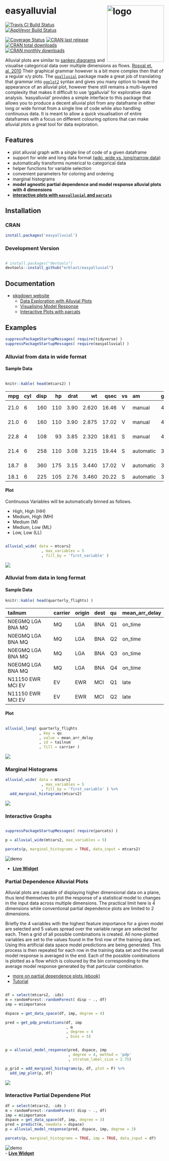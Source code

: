 
<!-- README.md is generated from README.Rmd. Please edit that file -->

# easyalluvial <img src="https://www.datisticsblog.com/easyalluvial_logo_square.png" alt="logo" width="180" height="180" align = "right"/>

[![Travis CI Build
Status](https://travis-ci.org/erblast/easyalluvial.svg?branch=master)](https://travis-ci.org/erblast/easyalluvial)
[![AppVeyor Build
Status](https://ci.appveyor.com/api/projects/status/github/erblast/easyalluvial?branch=master&svg=true)](https://ci.appveyor.com/project/erblast/easyalluvial)

[![Coverage
Status](https://img.shields.io/codecov/c/github/erblast/easyalluvial/master.svg)](https://codecov.io/github/erblast/easyalluvial?branch=master)
[![CRAN last
release](https://www.r-pkg.org/badges/last-release/easyalluvial)](https://CRAN.R-project.org/package=easyalluvial)
[![CRAN total
downloads](https://cranlogs.r-pkg.org/badges/grand-total/easyalluvial)](https://CRAN.R-project.org/package=easyalluvial)
[![CRAN monthly
downloads](https://cranlogs.r-pkg.org/badges/easyalluvial)](https://CRAN.R-project.org/package=easyalluvial)

Alluvial plots are similar to [sankey
diagrams](https://en.wikipedia.org/wiki/Sankey_diagram) and visualise
categorical data over multiple dimensions as flows. [Rosval et.
al. 2010](https://journals.plos.org/plosone/article?id=10.1371/journal.pone.0008694)
Their graphical grammar however is a bit more complex then that of a
regular x/y plots. The
[`ggalluvial`](http://corybrunson.github.io/ggalluvial/) package made a
great job of translating that grammar into
[`ggplot2`](https://github.com/tidyverse/ggplot2) syntax and gives you
many option to tweak the appearance of an alluvial plot, however there
still remains a multi-layered complexity that makes it difficult to use
‘ggalluvial’ for explorative data analysis. ‘easyalluvial’ provides a
simple interface to this package that allows you to produce a decent
alluvial plot from any dataframe in either long or wide format from a
single line of code while also handling continuous data. It is meant to
allow a quick visualisation of entire dataframes with a focus on
different colouring options that can make alluvial plots a great tool
for data exploration.

## Features

  - plot alluvial graph with a single line of code of a given dataframe
  - support for wide and long data format [(wiki, wide vs. long/narrow
    data)](https://en.wikipedia.org/wiki/Wide_and_narrow_data)
  - automatically transforms numerical to categorical data
  - helper functions for variable selection
  - convenient parameters for coloring and ordering
  - marginal histograms
  - **model agnostic partial dependence and model response alluvial
    plots with 4 dimensions**
  - **[interactive plots with `easyalluvial` and
    `parcats`](https://erblast.github.io/parcats/articles/parcats.html)**

## Installation

### CRAN

``` r
install.packages('easyalluvial')
```

### Development Version

``` r

# install.packages("devtools")
devtools::install_github("erblast/easyalluvial")
```

## Documentation

  - [pkgdown website](https://erblast.github.io/easyalluvial/)
      - [Data Exploration with Alluvial
        Plots](https://erblast.github.io/easyalluvial/articles/data_exploration.html)
      - [Visualising Model
        Response](https://erblast.github.io/easyalluvial/articles/model_response.html)
      - [Interactive Plots with
        parcats](https://erblast.github.io/easyalluvial/articles/parcats.html)

## Examples

``` r
suppressPackageStartupMessages( require(tidyverse) )
suppressPackageStartupMessages( require(easyalluvial) )
```

### Alluvial from data in wide format

#### Sample Data

``` r

knitr::kable( head(mtcars2) )
```

|  mpg | cyl | disp |  hp | drat |    wt |  qsec | vs | am        | gear | carb | ids               |
| ---: | :-- | ---: | --: | ---: | ----: | ----: | :- | :-------- | :--- | :--- | :---------------- |
| 21.0 | 6   |  160 | 110 | 3.90 | 2.620 | 16.46 | V  | manual    | 4    | 4    | Mazda RX4         |
| 21.0 | 6   |  160 | 110 | 3.90 | 2.875 | 17.02 | V  | manual    | 4    | 4    | Mazda RX4 Wag     |
| 22.8 | 4   |  108 |  93 | 3.85 | 2.320 | 18.61 | S  | manual    | 4    | 1    | Datsun 710        |
| 21.4 | 6   |  258 | 110 | 3.08 | 3.215 | 19.44 | S  | automatic | 3    | 1    | Hornet 4 Drive    |
| 18.7 | 8   |  360 | 175 | 3.15 | 3.440 | 17.02 | V  | automatic | 3    | 2    | Hornet Sportabout |
| 18.1 | 6   |  225 | 105 | 2.76 | 3.460 | 20.22 | S  | automatic | 3    | 1    | Valiant           |

#### Plot

Continuous Variables will be automatically binned as follows.

  - High, High (HH)
  - Medium, High (MH)
  - Medium (M)
  - Medium, Low (ML)
  - Low, Low (LL)

<!-- end list -->

``` r

alluvial_wide( data = mtcars2
                , max_variables = 5
                , fill_by = 'first_variable' )
```

![](man/figures/README-wide_plot-1.png)<!-- -->

### Alluvial from data in long format

#### Sample Data

``` r
knitr::kable( head(quarterly_flights) )
```

| tailnum           | carrier | origin | dest | qu | mean\_arr\_delay |
| :---------------- | :------ | :----- | :--- | :- | :--------------- |
| N0EGMQ LGA BNA MQ | MQ      | LGA    | BNA  | Q1 | on\_time         |
| N0EGMQ LGA BNA MQ | MQ      | LGA    | BNA  | Q2 | on\_time         |
| N0EGMQ LGA BNA MQ | MQ      | LGA    | BNA  | Q3 | on\_time         |
| N0EGMQ LGA BNA MQ | MQ      | LGA    | BNA  | Q4 | on\_time         |
| N11150 EWR MCI EV | EV      | EWR    | MCI  | Q1 | late             |
| N11150 EWR MCI EV | EV      | EWR    | MCI  | Q2 | late             |

#### Plot

``` r

alluvial_long( quarterly_flights
               , key = qu
               , value = mean_arr_delay
               , id = tailnum
               , fill = carrier )
```

![](man/figures/README-plot_long-1.png)<!-- -->

### Marginal Histograms

``` r
alluvial_wide( data = mtcars2
                , max_variables = 5
                , fill_by = 'first_variable' ) %>%
  add_marginal_histograms(mtcars2)
```

![](man/figures/README-unnamed-chunk-3-1.png)<!-- -->

### Interactive Graphs

``` r

suppressPackageStartupMessages( require(parcats) )

p = alluvial_wide(mtcars2, max_variables = 5)

parcats(p, marginal_histograms = TRUE, data_input = mtcars2)
```

![demo](https://erblast.github.io/parcats/demo1.gif)

  - **[Live
    Widget](https://erblast.github.io/parcats/articles/parcats.html)**

### Partial Dependence Alluvial Plots

Alluvial plots are capable of displaying higher dimensional data on a
plane, thus lend themselves to plot the response of a statistical model
to changes in the input data across multiple dimensions. The practical
limit here is 4 dimensions while conventional partial dependence plots
are limited to 2 dimensions.

Briefly the 4 variables with the highest feature importance for a given
model are selected and 5 values spread over the variable range are
selected for each. Then a grid of all possible combinations is created.
All none-plotted variables are set to the values found in the first row
of the training data set. Using this artificial data space model
predictions are being generated. This process is then repeated for each
row in the training data set and the overall model response is averaged
in the end. Each of the possible combinations is plotted as a flow which
is coloured by the bin corresponding to the average model response
generated by that particular combination.

  - [more on partial dependence plots
    (ebook)](https://christophm.github.io/interpretable-ml-book/)
  - [Tutorial](https://www.datisticsblog.com/2019/04/visualising-model-response-with-easyalluvial/)

<!-- end list -->

``` r

df = select(mtcars2, -ids)
m = randomForest::randomForest( disp ~ ., df)
imp = m$importance

dspace = get_data_space(df, imp, degree = 4)

pred = get_pdp_predictions(df, imp
                           , m
                           , degree = 4
                           , bins = 5)


p = alluvial_model_response(pred, dspace, imp
                            , degree = 4, method = 'pdp'
                            , stratum_label_size = 2.75)

p_grid = add_marginal_histograms(p, df, plot = F) %>%
  add_imp_plot(p, df)
```

![](man/figures/README-unnamed-chunk-5-1.png)<!-- -->

### Interactive Partial Dependene Plot

``` r
df = select(mtcars2, -ids )
m = randomForest::randomForest( disp ~ ., df)
imp = m$importance
dspace = get_data_space(df, imp, degree = 3)
pred = predict(m, newdata = dspace)
p = alluvial_model_response(pred, dspace, imp, degree = 3)

parcats(p, marginal_histograms = TRUE, imp = TRUE, data_input = df)
```

![demo](https://erblast.github.io/parcats/demo2.gif)  
\- **[Live
Widget](https://erblast.github.io/parcats/articles/parcats.html)**
